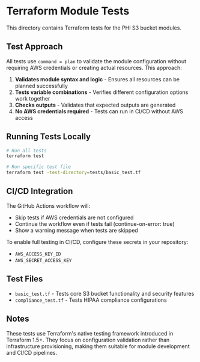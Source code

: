 # Terraform Module Tests

This directory contains Terraform tests for the PHI S3 bucket modules.

## Test Approach

All tests use `command = plan` to validate the module configuration without requiring AWS credentials or creating actual resources. This approach:

1. **Validates module syntax and logic** - Ensures all resources can be planned successfully
2. **Tests variable combinations** - Verifies different configuration options work together
3. **Checks outputs** - Validates that expected outputs are generated
4. **No AWS credentials required** - Tests can run in CI/CD without AWS access

## Running Tests Locally

```bash
# Run all tests
terraform test

# Run specific test file
terraform test -test-directory=tests/basic_test.tf
```

## CI/CD Integration

The GitHub Actions workflow will:
- Skip tests if AWS credentials are not configured
- Continue the workflow even if tests fail (continue-on-error: true)
- Show a warning message when tests are skipped

To enable full testing in CI/CD, configure these secrets in your repository:
- `AWS_ACCESS_KEY_ID`
- `AWS_SECRET_ACCESS_KEY`

## Test Files

- `basic_test.tf` - Tests core S3 bucket functionality and security features
- `compliance_test.tf` - Tests HIPAA compliance configurations

## Notes

These tests use Terraform's native testing framework introduced in Terraform 1.5+. They focus on configuration validation rather than infrastructure provisioning, making them suitable for module development and CI/CD pipelines.